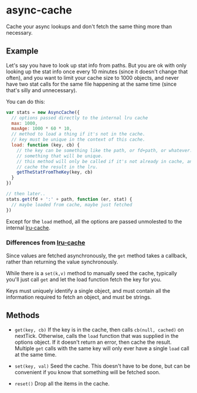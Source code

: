 # async-cache

Cache your async lookups and don't fetch the same thing more than
necessary.

## Example

Let's say you have to look up stat info from paths.  But you are ok
with only looking up the stat info once every 10 minutes (since it
doesn't change that often), and you want to limit your cache size to
1000 objects, and never have two stat calls for the same file
happening at the same time (since that's silly and unnecessary).

You can do this:

```javascript
var stats = new AsyncCache({
  // options passed directly to the internal lru cache
  max: 1000,
  maxAge: 1000 * 60 * 10,
  // method to load a thing if it's not in the cache.
  // key must be unique in the context of this cache.
  load: function (key, cb) {
    // the key can be something like the path, or fd+path, or whatever.
    // something that will be unique.
    // this method will only be called if it's not already in cache, and will
    // cache the result in the lru.
    getTheStatFromTheKey(key, cb)
  }
})

// then later..
stats.get(fd + ':' + path, function (er, stat) {
  // maybe loaded from cache, maybe just fetched
})
```

Except for the `load` method, all the options are passed unmolested to
the internal [lru-cache](http://npm.im/lru-cache).

### Differences from [lru-cache](http://npm.im/lru-cache)

Since values are fetched asynchronously, the `get` method takes a
callback, rather than returning the value synchronously.

While there is a `set(k,v)` method to manually seed the cache,
typically you'll just call `get` and let the load function fetch the
key for you.

Keys must uniquely identify a single object, and must contain all the
information required to fetch an object, and must be strings.

## Methods

* `get(key, cb)` If the key is in the cache, then calls `cb(null,
  cached)` on nextTick.  Otherwise, calls the `load` function that was
  supplied in the options object.  If it doesn't return an error, then
  cache the result.  Multiple `get` calls with the same key will only
  ever have a single `load` call at the same time.

* `set(key, val)` Seed the cache.  This doesn't have to be done, but
  can be convenient if you know that something will be fetched soon.

* `reset()` Drop all the items in the cache.
